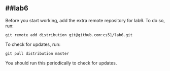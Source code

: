 
##lab6
-----
Before you start working, add the extra remote repository for lab6. To do so, run:

`git remote add distribution git@github.com:cs51/lab6.git`

To check for updates, run:

`git pull distribution master`

You should run this periodically to check for updates.
